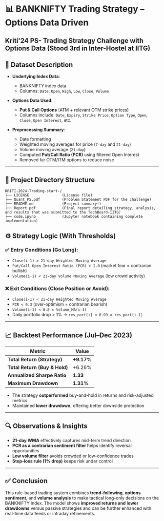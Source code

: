 
# 📊 BANKNIFTY Trading Strategy – Options Data Driven
## Kriti'24 PS- Trading Strategy Challenge with Options Data (Stood 3rd in Inter-Hostel at IITG)

## 📂 Dataset Description

- **Underlying Index Data**:  
  - BANKNIFTY index data 
  - Columns: `Date`, `Open`, `High`, `Low`, `Close`, `Volume`

- **Options Data Used**:  
  - **Put & Call Options** (ATM + relevant OTM strike prices)  
  - Columns include: `Date`, `Expiry`, `Strike Price`, `Option Type`, `Open`, `Close`, `Open Interest`, etc.

- **Preprocessing Summary**:  
  - Date formatting  
  - Weighted moving averages for price (`7-day` and `21-day`)  
  - Volume moving average (`21-day`)  
  - Computed **Put/Call Ratio (PCR)** using filtered Open Interest  
  - Removed far OTM/ITM options to reduce noise

---
## 📁 Project Directory Structure

```
KRITI-2024-Trading-start-/
├── LICENSE               (License file)
├── Quant_PS.pdf          (Problem Statement PDF for the challenge)
├── README.md             (Project summary!)
├── Report.pdf            (Final report detailing strategy, analysis, and results that was submitted to the TechBoard-IITG)
├── code.ipynb            (Jupyter notebook containing complete implementation)
```

## ⚙️ Strategy Logic (With Thresholds)

### ✅ Entry Conditions (Go Long):
- `Close(i-1) ≥ 21-day Weighted Moving Average`
- `Put/Call Open Interest Ratio (PCR) > 2.0` (market fear = contrarian bullish)
- `Volume(i-1) < 21-day Volume Moving Average` (low crowd activity)

### ❌ Exit Conditions (Close Position or Avoid):
- `Close(i-1) < 21-day Weighted Moving Average`
- `PCR < 0.3` (over-optimism = contrarian bearish)
- `Volume(i-1) < 0.8 × Volume_MA(i-1)`
- Daily portfolio drop > 1% → `res_port[i] < 0.99 × res_port[i-1]`

---

## 📈 Backtest Performance (Jul–Dec 2023)

| Metric                          | Value      |
|---------------------------------|------------|
| **Total Return (Strategy)**     | **+9.17%** |
| **Total Return (Buy & Hold)**   | +6.26%     |
| **Annualized Sharpe Ratio**     | **1.33**   |
| **Maximum Drawdown**            | **1.31%**  |


- The strategy **outperformed** buy-and-hold in returns and risk-adjusted metrics
- Maintained **lower drawdown**, offering better downside protection

---

## 🔍 Observations & Insights

- **21-day WMA** effectively captures mid-term trend direction
- **PCR as a contrarian sentiment filter** helps identify reversal opportunities
- **Low volume filter** avoids crowded or low-confidence trades
- **Stop-loss rule (1% drop)** keeps risk under control

---

## ✅ Conclusion

This rule-based trading system combines **trend-following**, **options sentiment**, and **volume analysis** to make tactical long-only decisions on the BANKNIFTY index. The model shows **improved returns and lower drawdowns** versus passive strategies and can be further enhanced with real-time data feeds or intraday refinements.

